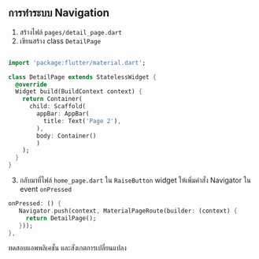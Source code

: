 ## การทำระบบ Navigation

1. สร้างไฟล์ `pages/detail_page.dart`
2. เขียนสร้าง class `DetailPage`

```dart

import 'package:flutter/material.dart';

class DetailPage extends StatelessWidget {
  @override
  Widget build(BuildContext context) {
    return Container(
      child: Scaffold(
        appBar: AppBar(
          title: Text('Page 2'),
        ),
        body: Container()
        )
    );
  }
}
```

3. กลับมาที่ไฟล์ `home_page.dart` ใน `RaiseButton` widget ให้เพิ่มคำสั่ง Navigator ใน event `onPressed`

```dart
onPressed: () {
   Navigator.push(context, MaterialPageRoute(builder: (context) {
     return DetailPage();
   }));
},
```

ทดสอบแอพพลิเคชั่น และสังเกตการเปลี่ยนแปลง